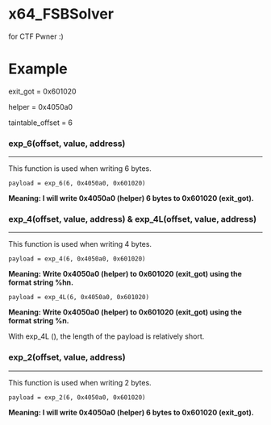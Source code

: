 # x64_FSBSolver
for CTF Pwner :)

# Example
exit_got = 0x601020

helper = 0x4050a0

taintable_offset = 6

### exp_6(offset, value, address)
---
This function is used when writing 6 bytes.

`payload = exp_6(6, 0x4050a0, 0x601020)`

**Meaning: I will write 0x4050a0 (helper) 6 bytes to 0x601020 (exit_got).**

### exp_4(offset, value, address) & exp_4L(offset, value, address)
---
This function is used when writing 4 bytes.

`payload = exp_4(6, 0x4050a0, 0x601020)`

**Meaning: Write 0x4050a0 (helper) to 0x601020 (exit_got) using the format string %hn.**

`payload = exp_4L(6, 0x4050a0, 0x601020)`

**Meaning: Write 0x4050a0 (helper) to 0x601020 (exit_got) using the format string %n.**

With exp_4L (), the length of the payload is relatively short.

### exp_2(offset, value, address)
---
This function is used when writing 2 bytes.

`payload = exp_2(6, 0x4050a0, 0x601020)`

**Meaning: I will write 0x4050a0 (helper) 6 bytes to 0x601020 (exit_got).**




